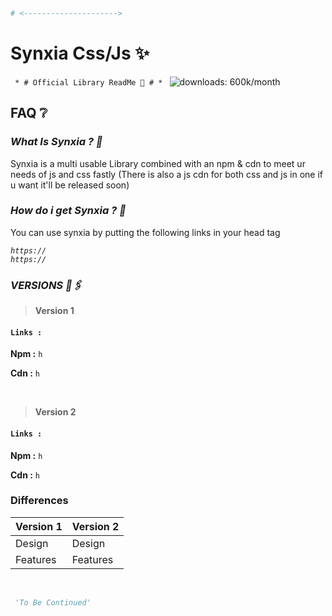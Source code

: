 ```py
# <--------------------->
```
# Synxia Css/Js ✨

<code> * # Official Library ReadMe 🤫 # * </code>
<img src="" alt="downloads: 600k/month">
## FAQ ❔

### *What Is Synxia ? 🐧*

Synxia is a multi usable Library combined with an npm & cdn to meet ur needs of js and css fastly (There is also a js cdn for both css and js in one if u want it'll be released soon)

### *How do i get Synxia ? 👑*

You can use synxia by putting the following links in your head tag

<code><i>https:// </i> </code>
<br />
<code><i>https:// </i> </code>

### *VERSIONS 🔗🖇️*

> __Version 1__ <br />

#### `Links :`

**Npm :** 
`h`

**Cdn :** 
`h`

<br />

> __Version 2__ <br />

#### `Links :`

**Npm :**
`h`

**Cdn :**
`h`
<br />

<h3> Differences </h3>

Version 1 | Version 2
------------ | -------------
Design | Design
Features | Features
<br />

```py
 'To Be Continued' 
``` 
